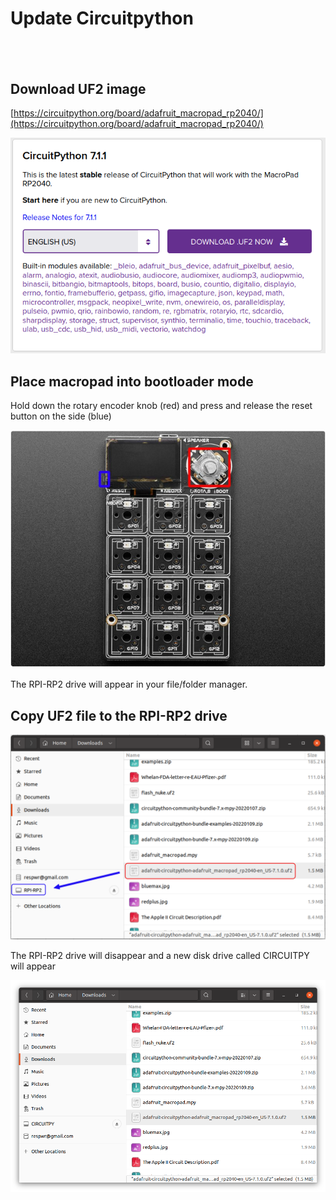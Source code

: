 # Update Circuitpython
## &nbsp;

## Download UF2 image

[https://circuitpython.org/board/adafruit_macropad_rp2040/](https://circuitpython.org/board/adafruit_macropad_rp2040/)

![Screenshot](img/updatecp1.png)

## Place macropad into bootloader mode
Hold down the rotary encoder knob (red) and press and release the reset button on the side (blue)

![Screenshot](img/updatecp2.png)

The RPI-RP2 drive will appear in your file/folder manager.  

## Copy UF2 file to the RPI-RP2 drive

![Screenshot](img/updatecp3.png)

The RPI-RP2 drive will disappear and a new disk drive called CIRCUITPY will appear

![Screenshot](img/updatecp4.png)